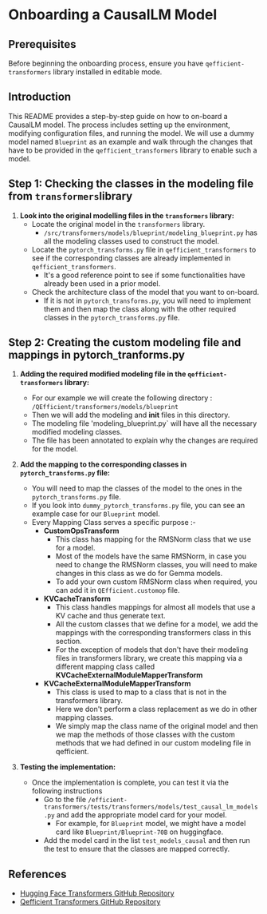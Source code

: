 # Onboarding a CausalLM Model

## Prerequisites

Before beginning the onboarding process, ensure you have `qefficient-transformers` library installed in editable mode.


## Introduction

This README provides a step-by-step guide on how to on-board a CausalLM model. The process includes setting up the environment, modifying configuration files, and running the model.
We will use a dummy model named `Blueprint` as an example and walk through the changes that have to be provided in the `qefficient_transformers` library to enable such a model.


## Step 1: Checking the classes in the modeling file from `transformers`library

1. **Look into the original modelling files in the `transformers` library:**
    - Locate the original model in the `transformers` library.
        - `/src/transformers/models/blueprint/modeling_blueprint.py` has all the modeling classes used to construct the model.
    - Locate the `pytorch_transforms.py` file in `qefficient_transformers` to see if the corresponding classes are already implemented in `qefficient_transformers`.
        - It's a good reference point to see if some functionalities have already been used in a prior model.
    - Check the architecture class of the model that you want to on-board.
        - If it is not in `pytorch_transforms.py`, you will need to implement them and then map the class along with the other required classes in the `pytorch_transforms.py` file.

## Step 2: Creating the custom modeling file and mappings in pytorch_tranforms.py

1. **Adding the required modified modeling file in the `qefficient-transformers` library:**
    - For our example we will create the following directory :
        `/QEfficient/transformers/models/blueprint`
    - Then we will add the modeling and __init__ files in this directory.
    - The modeling file 'modeling_blueprint.py` will have all the necessary modified modeling classes.
    - The file has been annotated to explain why the changes are required for the model.

2. **Add the mapping to the corresponding classes in `pytorch_transforms.py` file:**
    - You will need to map the classes of the model to the ones in the `pytorch_transforms.py` file.
     - If you look into `dummy_pytorch_transforms.py` file, you can see an example case for our `Blueprint` model. 
     - Every Mapping Class serves a specific purpose :-
        - **CustomOpsTransform** 
            - This class has mapping for the RMSNorm class that we use for a model. 
            - Most of the models have the same RMSNorm, in case you need to change the RMSNorm classes, you will need to make changes in this class as we do for Gemma models.
            - To add your own custom RMSNorm class when required, you can add it in `QEfficient.customop` file.
        - **KVCacheTransform**
            - This class handles mappings for almost all models that use a KV cache and thus generate text.
            - All the custom classes that we define for a model, we add the mappings with the corresponding transformers class in this section.
            - For the exception of models that don't have their modeling files in transformers library, we create this mapping via a different mapping class called **KVCacheExternalModuleMapperTransform**
        - **KVCacheExternalModuleMapperTransform**
            - This class is used to map to a class that is not in the transformers library.
            - Here we don't perform a class replacement as we do in other mapping classes.
            - We simply map the class name of the original model and then we map the methods of those classes with the custom methods that we had defined in our custom modeling file in qefficient.

3. **Testing the implementation:**
    - Once the implementation is complete, you can test it via the following instructions
        - Go to the file `/efficient-transformers/tests/transformers/models/test_causal_lm_models.py` and add the appropriate model card for your model.
            - For example, for `Blueprint` model, we might have a model card like `Blueprint/Blueprint-70B` on huggingface.
        - Add the model card in the list `test_models_causal` and then run the test to ensure that the classes are mapped correctly.


## References
- [Hugging Face Transformers GitHub Repository](https://github.com/huggingface/transformers)
- [Qefficient Transformers GitHub Repository](https://github.com/quic/efficient-transformers)

